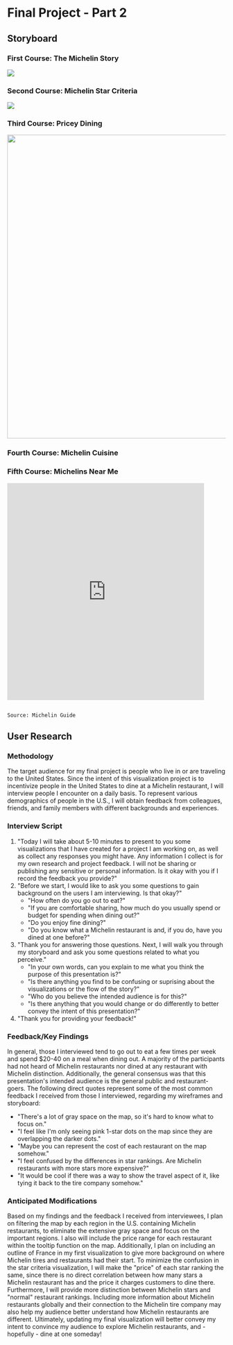 # Final Project - Part 2
## Storyboard
### First Course: The Michelin Story
<img src="https://user-images.githubusercontent.com/93099291/143094441-deace8fb-a383-4384-a9bd-bd41cd983b7c.png"/>

### Second Course: Michelin Star Criteria
<img src="https://user-images.githubusercontent.com/93099291/143141005-5c9a0aa2-4709-4d6f-bd7a-128467c55c6b.png"/>

### Third Course: Pricey Dining
<img src="https://user-images.githubusercontent.com/93099291/143095464-3da8a92d-d681-4120-9a7e-e133c18a653d.png" width="700"/>

### Fourth Course: Michelin Cuisine
<div class="flourish-embed flourish-chart" data-src="visualisation/7908452"><script src="https://public.flourish.studio/resources/embed.js"></script></div>

### Fifth Course: Michelins Near Me
<iframe src="https://public.tableau.com/views/USMichelinMap/Sheet1?:showVizHome=no&:embed=true" width="90%" height="500" seamless frameborder="0" scrolling="no"></iframe>
                                                                        
                                                                                                          Source: Michelin Guide
## User Research
### Methodology
The target audience for my final project is people who live in or are traveling to the United States. Since the intent of this visualization project is to incentivize people in the United States to dine at a Michelin restaurant, I will interview people I encounter on a daily basis. To represent various demographics of people in the U.S., I will obtain feedback from colleagues, friends, and family members with different backgrounds and experiences.
### Interview Script
1. "Today I will take about 5-10 minutes to present to you some visualizations that I have created for a project I am working on, as well as collect any responses you might have. Any information I collect is for my own research and project feedback. I will not be sharing or publishing any sensitive or personal information. Is it okay with you if I record the feedback you provide?"
2. "Before we start, I would like to ask you some questions to gain background on the users I am interviewing. Is that okay?"
    * "How often do you go out to eat?"
    * "If you are comfortable sharing, how much do you usually spend or budget for spending when dining out?"
    * "Do you enjoy fine dining?"
    * "Do you know what a Michelin restaurant is and, if you do, have you dined at one before?"
3. "Thank you for answering those questions. Next, I will walk you through my storyboard and ask you some questions related to what you perceive."
    * "In your own words, can you explain to me what you think the purpose of this presentation is?"
    * "Is there anything you find to be confusing or suprising about the visualizations or the flow of the story?"
    * "Who do you believe the intended audience is for this?"
    * "Is there anything that you would change or do differently to better convey the intent of this presentation?"
4. "Thank you for providing your feedback!"

### Feedback/Key Findings
In general, those I interviewed tend to go out to eat a few times per week and spend $20-40 on a meal when dining out. A majority of the participants had not heard of Michelin restaurants nor dined at any restaurant with Michelin distinction. Additionally, the general consensus was that this presentation's intended audience is the general public and restaurant-goers. The following direct quotes represent some of the most common feedback I received from those I interviewed, regarding my wireframes and storyboard:
* "There's a lot of gray space on the map, so it's hard to know what to focus on." 
* "I feel like I'm only seeing pink 1-star dots on the map since they are overlapping the darker dots."
* "Maybe you can represent the cost of each restaurant on the map somehow."
* "I feel confused by the differences in star rankings. Are Michelin restaurants with more stars more expensive?"
* "It would be cool if there was a way to show the travel aspect of it, like tying it back to the tire company somehow."
### Anticipated Modifications
Based on my findings and the feedback I received from interviewees, I plan on filtering the map by each region in the U.S. containing Michelin restaurants, to eliminate the extensive gray space and focus on the important regions. I also will include the price range for each restaurant within the tooltip function on the map. Additionally, I plan on including an outline of France in my first visualization to give more background on where Michelin tires and restaurants had their start. To minimize the confusion in the star criteria visualization, I will make the "price" of each star ranking the same, since there is no direct correlation between how many stars a Michelin restaurant has and the price it charges customers to dine there. Furthermore, I will provide more distinction between Michelin stars and "normal" restaurant rankings. Including more information about Michelin restaurants globally and their connection to the Michelin tire company may also help my audience better understand how Michelin restaurants are different. Ultimately, updating my final visualization will better convey my intent to convince my audience to explore Michelin restaurants, and - hopefully - dine at one someday!
